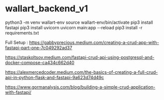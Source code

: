 # wallart_backend_v1

python3 -m venv wallart-env
source wallart-env/bin/activate
pip3 install fastapi 
pip3 install uvicorn
uvicorn main:app --reload
pip3 install -r requirements.txt

Full Setup : https://gabbyprecious.medium.com/creating-a-crud-app-with-fastapi-part-one-7c049292ad37

https://staskoltsov.medium.com/fastapi-crud-api-using-postgresql-and-docker-compose-ca434c662d40

https://alexmercedcoder.medium.com/the-basics-of-creating-a-full-crud-api-in-python-flask-and-fastapi-9a623d74d49c


https://www.gormanalysis.com/blog/building-a-simple-crud-application-with-fastapi/